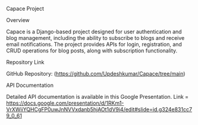 Capace Project

Overview

Capace is a Django-based project designed for user authentication and blog management, including the ability to subscribe to blogs and receive email notifications. The project provides APIs for login, registration, and CRUD operations for blog posts, along with subscription functionality.

Repository Link

GitHub Repository: (https://github.com/Updeshkumar/Capace/tree/main)

API Documentation

Detailed API documentation is available in this Google Presentation.
Link = https://docs.google.com/presentation/d/1RKm1-VrXWiiYQHCgFP0uwJnNVVxdanb5hjAOt1dV9i4/edit#slide=id.g324e831cc79_0_61
